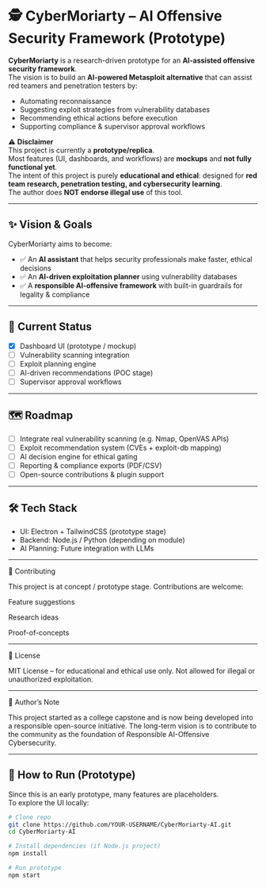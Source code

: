 # 🕵️ CyberMoriarty – AI Offensive Security Framework (Prototype)

**CyberMoriarty** is a research-driven prototype for an **AI-assisted offensive security framework**.  
The vision is to build an **AI-powered Metasploit alternative** that can assist red teamers and penetration testers by:  

- Automating reconnaissance  
- Suggesting exploit strategies from vulnerability databases  
- Recommending ethical actions before execution  
- Supporting compliance & supervisor approval workflows  

⚠️ **Disclaimer**  
This project is currently a **prototype/replica**.  
Most features (UI, dashboards, and workflows) are **mockups** and **not fully functional yet**.  
The intent of this project is purely **educational and ethical**: designed for **red team research, penetration testing, and cybersecurity learning**.  
The author does **NOT endorse illegal use** of this tool.

---

## ✨ Vision & Goals
CyberMoriarty aims to become:  
- ✅ An **AI assistant** that helps security professionals make faster, ethical decisions  
- ✅ An **AI-driven exploitation planner** using vulnerability databases  
- ✅ A **responsible AI-offensive framework** with built-in guardrails for legality & compliance  

---

## 🚧 Current Status
- [x] Dashboard UI (prototype / mockup)  
- [ ] Vulnerability scanning integration  
- [ ] Exploit planning engine  
- [ ] AI-driven recommendations (POC stage)  
- [ ] Supervisor approval workflows  

---

## 🗺️ Roadmap
- [ ] Integrate real vulnerability scanning (e.g. Nmap, OpenVAS APIs)  
- [ ] Exploit recommendation system (CVEs + exploit-db mapping)  
- [ ] AI decision engine for ethical gating  
- [ ] Reporting & compliance exports (PDF/CSV)  
- [ ] Open-source contributions & plugin support  

---

## 🛠️ Tech Stack
- UI: Electron + TailwindCSS (prototype stage)  
- Backend: Node.js / Python (depending on module)  
- AI Planning: Future integration with LLMs  

---

🤝 Contributing

This project is at concept / prototype stage. Contributions are welcome:

Feature suggestions

Research ideas

Proof-of-concepts

---

📜 License

MIT License – for educational and ethical use only.
Not allowed for illegal or unauthorized exploitation.

---

🧭 Author’s Note

This project started as a college capstone and is now being developed into a responsible open-source initiative.
The long-term vision is to contribute to the community as the foundation of Responsible AI-Offensive Cybersecurity.

---

## 📂 How to Run (Prototype)
Since this is an early prototype, many features are placeholders.  
To explore the UI locally:  

```bash
# Clone repo
git clone https://github.com/YOUR-USERNAME/CyberMoriarty-AI.git
cd CyberMoriarty-AI

# Install dependencies (if Node.js project)
npm install

# Run prototype
npm start



